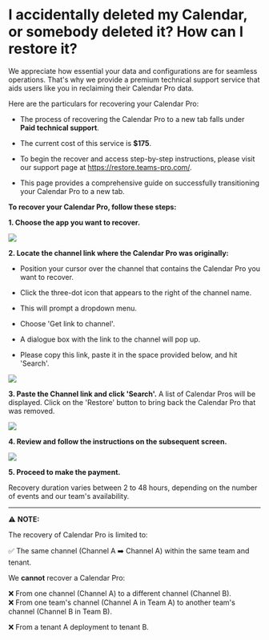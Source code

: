 # I accidentally deleted my Calendar, or somebody deleted it? How can I restore it?

<p class="no-margin">We appreciate how essential your data and configurations are for seamless operations. That's why we provide a premium technical support service that aids users like you in reclaiming their Calendar Pro data. </p>
<p class="no-margin"></p>
<p class="no-margin">Here are the particulars for recovering your Calendar Pro:</p>
<ul>
<li>
<p class="no-margin">The process of recovering the Calendar Pro to a new tab falls under <b>Paid technical support</b>.</p>
</li>
<li>
<p class="no-margin">The current cost of this service is <b>$175</b>.</p>
</li>
<li>
<p class="no-margin">To begin the recover and access step-by-step instructions, please visit our support page at <a href="https://restore.teams-pro.com/" target="_blank" class="intercom-content-link">https://restore.teams-pro.com/</a>.</p>
</li>
<li>
<p class="no-margin">This page provides a comprehensive guide on successfully transitioning your Calendar Pro to a new tab.</p>
</li>
</ul><p class="no-margin"><b>To recover your Calendar Pro, follow these steps:</b></p>
<p class="no-margin"><b>1. Choose the app you want to recover.</b></p>
<div class="intercom-container"><img src="/assets/img/teams-pro/image_40.png"></div><p class="no-margin"></p>
<p class="no-margin"></p>
<p class="no-margin"><b>2. Locate the channel link where the Calendar Pro was originally:</b></p>
<ul>
<li>
<p class="no-margin">Position your cursor over the channel that contains the Calendar Pro you want to recover.</p>
</li>
<li>
<p class="no-margin">Click the three-dot icon that appears to the right of the channel name.</p>
</li>
<li>
<p class="no-margin">This will prompt a dropdown menu.</p>
</li>
<li>
<p class="no-margin">Choose 'Get link to channel'.</p>
</li>
<li>
<p class="no-margin">A dialogue box with the link to the channel will pop up.</p>
</li>
<li>
<p class="no-margin">Please copy this link, paste it in the space provided below, and hit 'Search'.</p>
</li>
</ul><p class="no-margin"><b> </b></p>
<div class="intercom-container"><img src="/assets/img/teams-pro/image_41.png"></div><p class="no-margin"></p>
<p class="no-margin"><b> </b></p>
<p class="no-margin"><b>3. Paste the Channel link and click 'Search'.</b> A list of Calendar Pros will be displayed. Click on the 'Restore' button to bring back the Calendar Pro that was removed.</p>
<p class="no-margin"></p>
<div class="intercom-container"><img src="/assets/img/teams-pro/image_42.png"></div><p class="no-margin"></p>
<p class="no-margin"></p>
<p class="no-margin"><b>4. Review and follow the instructions on the subsequent screen.</b></p>
<p class="no-margin"></p>
<div class="intercom-container"><img src="/assets/img/teams-pro/image_43.png"></div><p class="no-margin"></p>
<p class="no-margin"></p>
<p class="no-margin"><b>5. Proceed to make the payment.</b></p>
<p class="no-margin">Recovery duration varies between 2 to 48 hours, depending on the number of events and our team's availability.</p>
<p class="no-margin"></p>
<p class="no-margin"></p>
<p class="no-margin"></p>
<hr><p class="no-margin"></p>
<p class="no-margin">⚠️ <b>NOTE:</b></p>
<p class="no-margin">The recovery of Calendar Pro is limited to:</p>
<p class="no-margin">✅ The same channel (Channel A ➡️ Channel A) within the same team and tenant.</p>
<p class="no-margin"></p>
<p class="no-margin">We <b>cannot</b> recover a Calendar Pro:</p>
<p class="no-margin">❌ From one channel (Channel A) to a different channel (Channel B). <br>❌ From one team's channel (Channel A in Team A) to another team's channel (Channel B in Team B). </p>
<p class="no-margin">❌ From a tenant A deployment to tenant B.</p>




<Hubspot />